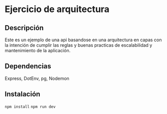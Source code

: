 # Ejercicio de arquitectura 
## Descripción
Este es un ejemplo de una api basandose en una arquitectura en capas con la intención de cumplir las reglas y buenas practicas de escalabilidad y mantenimiento de la aplicación.
## Dependencias
Express, DotEnv, pg, Nodemon


## Instalación
`` npm install ``
`` npm run dev ``
